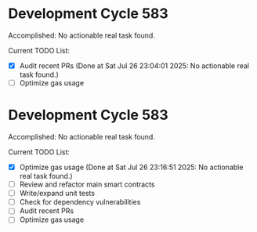 # Development Cycle 583

Accomplished: No actionable real task found.

Current TODO List:

- [x] Audit recent PRs  (Done at Sat Jul 26 23:04:01 2025: No actionable real task found.)
- [ ] Optimize gas usage

# Development Cycle 583

Accomplished: No actionable real task found.

Current TODO List:

- [x] Optimize gas usage  (Done at Sat Jul 26 23:16:51 2025: No actionable real task found.)
- [ ] Review and refactor main smart contracts
- [ ] Write/expand unit tests
- [ ] Check for dependency vulnerabilities
- [ ] Audit recent PRs
- [ ] Optimize gas usage